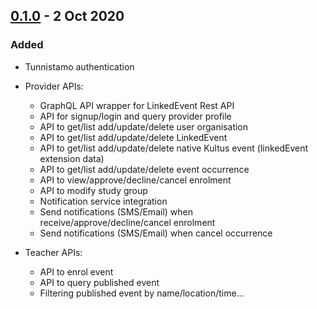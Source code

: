 <!-- REMINDER: While updating changelog, also remember to update
the version in palvelutarjotin/__init.py__ -->

## [0.1.0] - 2 Oct 2020
### Added
- Tunnistamo authentication
- Provider APIs:
    - GraphQL API wrapper for LinkedEvent Rest API
    - API for signup/login and query provider profile
    - API to get/list add/update/delete user organisation
    - API to get/list add/update/delete LinkedEvent
    - API to get/list add/update/delete native Kultus event (linkedEvent extension data)
    - API to get/list add/update/delete event occurrence
    - API to view/approve/decline/cancel enrolment
    - API to modify study group
    - Notification service integration
    - Send notifications (SMS/Email) when receive/approve/decline/cancel enrolment
    - Send notifications (SMS/Email) when cancel occurrence 
    
- Teacher APIs: 
    - API to enrol event
    - API to query published event
    - Filtering published event by name/location/time...
    
[Unreleased]: https://github.com/City-of-Helsinki/palvelutarjotin/compare/release-v0.1.0...HEAD
[0.1.0]: https://github.com/City-of-Helsinki/palvelutarjotin/releases/tag/release-v0.1.0

